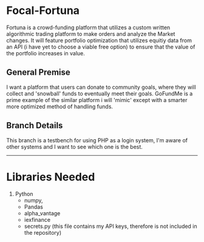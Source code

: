# Focal-Fortuna
Fortuna is a crowd-funding platform that utilizes a custom written algorithmic trading platform to make orders and analyze the Market changes. It will feature portfolio optimization that utilizes equitiy data from an API (i have yet to choose a viable free option) to ensure that the value of the portfolio increases in value.

## General Premise
I want a platform that users can donate to community goals, where they will collect and 'snowball' funds to eventually meet their goals. GoFundMe is a prime example of the similar platform i will 'mimic' except with a smarter more optimized method of handling funds.

## Branch Details
This branch is a testbench for using PHP as a login system, I'm aware of other systems and I want to see which one is the best.
_________________

# Libraries Needed

1. Python
    - numpy, 
    - Pandas
    - alpha_vantage
    - iexfinance
    - secrets.py (this file contains my API keys, therefore is not included in the repository)
